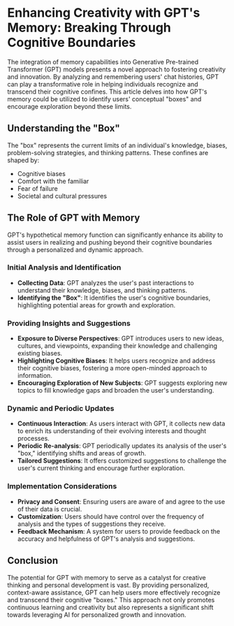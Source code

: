 
# Enhancing Creativity with GPT's Memory: Breaking Through Cognitive Boundaries

The integration of memory capabilities into Generative Pre-trained Transformer (GPT) models presents a novel approach to fostering creativity and innovation. By analyzing and remembering users' chat histories, GPT can play a transformative role in helping individuals recognize and transcend their cognitive confines. This article delves into how GPT's memory could be utilized to identify users' conceptual "boxes" and encourage exploration beyond these limits.

## Understanding the "Box"

The "box" represents the current limits of an individual's knowledge, biases, problem-solving strategies, and thinking patterns. These confines are shaped by:

- Cognitive biases
- Comfort with the familiar
- Fear of failure
- Societal and cultural pressures

## The Role of GPT with Memory

GPT's hypothetical memory function can significantly enhance its ability to assist users in realizing and pushing beyond their cognitive boundaries through a personalized and dynamic approach.

### Initial Analysis and Identification

- **Collecting Data**: GPT analyzes the user's past interactions to understand their knowledge, biases, and thinking patterns.
- **Identifying the "Box"**: It identifies the user's cognitive boundaries, highlighting potential areas for growth and exploration.

### Providing Insights and Suggestions

- **Exposure to Diverse Perspectives**: GPT introduces users to new ideas, cultures, and viewpoints, expanding their knowledge and challenging existing biases.
- **Highlighting Cognitive Biases**: It helps users recognize and address their cognitive biases, fostering a more open-minded approach to information.
- **Encouraging Exploration of New Subjects**: GPT suggests exploring new topics to fill knowledge gaps and broaden the user's understanding.

### Dynamic and Periodic Updates

- **Continuous Interaction**: As users interact with GPT, it collects new data to enrich its understanding of their evolving interests and thought processes.
- **Periodic Re-analysis**: GPT periodically updates its analysis of the user's "box," identifying shifts and areas of growth.
- **Tailored Suggestions**: It offers customized suggestions to challenge the user's current thinking and encourage further exploration.

### Implementation Considerations

- **Privacy and Consent**: Ensuring users are aware of and agree to the use of their data is crucial.
- **Customization**: Users should have control over the frequency of analysis and the types of suggestions they receive.
- **Feedback Mechanism**: A system for users to provide feedback on the accuracy and helpfulness of GPT's analysis and suggestions.

## Conclusion

The potential for GPT with memory to serve as a catalyst for creative thinking and personal development is vast. By providing personalized, context-aware assistance, GPT can help users more effectively recognize and transcend their cognitive "boxes." This approach not only promotes continuous learning and creativity but also represents a significant shift towards leveraging AI for personalized growth and innovation.
